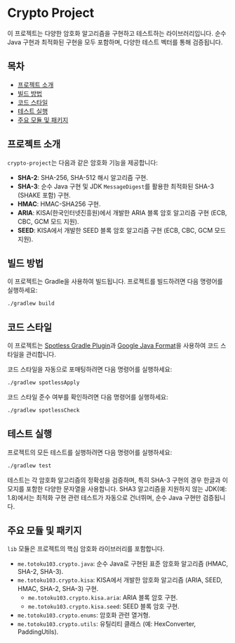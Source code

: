 # Crypto Project

이 프로젝트는 다양한 암호화 알고리즘을 구현하고 테스트하는 라이브러리입니다. 순수 Java 구현과 최적화된 구현을 모두 포함하며, 다양한 테스트 벡터를 통해 검증됩니다.

## 목차
- [프로젝트 소개](#프로젝트-소개)
- [빌드 방법](#빌드-방법)
- [코드 스타일](#코드-스타일)
- [테스트 실행](#테스트-실행)
- [주요 모듈 및 패키지](#주요-모듈-및-패키지)

## 프로젝트 소개

`crypto-project`는 다음과 같은 암호화 기능을 제공합니다:

- **SHA-2**: SHA-256, SHA-512 해시 알고리즘 구현.
- **SHA-3**: 순수 Java 구현 및 JDK `MessageDigest`를 활용한 최적화된 SHA-3 (SHAKE 포함) 구현.
- **HMAC**: HMAC-SHA256 구현.
- **ARIA**: KISA(한국인터넷진흥원)에서 개발한 ARIA 블록 암호 알고리즘 구현 (ECB, CBC, GCM 모드 지원).
- **SEED**: KISA에서 개발한 SEED 블록 암호 알고리즘 구현 (ECB, CBC, GCM 모드 지원).

## 빌드 방법

이 프로젝트는 Gradle을 사용하여 빌드됩니다. 프로젝트를 빌드하려면 다음 명령어를 실행하세요:

```bash
./gradlew build
```

## 코드 스타일

이 프로젝트는 [Spotless Gradle Plugin](https://github.com/diffplug/spotless/tree/main/plugin-gradle)과 [Google Java Format](https://github.com/google/google-java-format)을 사용하여 코드 스타일을 관리합니다.

코드 스타일을 자동으로 포매팅하려면 다음 명령어를 실행하세요:

```bash
./gradlew spotlessApply
```

코드 스타일 준수 여부를 확인하려면 다음 명령어를 실행하세요:

```bash
./gradlew spotlessCheck
```

## 테스트 실행

프로젝트의 모든 테스트를 실행하려면 다음 명령어를 실행하세요:

```bash
./gradlew test
```

테스트는 각 암호화 알고리즘의 정확성을 검증하며, 특히 SHA-3 구현의 경우 한글과 이모지를 포함한 다양한 문자열을 사용합니다. SHA3 알고리즘을 지원하지 않는 JDK(예: 1.8)에서는 최적화 구현 관련 테스트가 자동으로 건너뛰며, 순수 Java 구현만 검증됩니다.

## 주요 모듈 및 패키지

`lib` 모듈은 프로젝트의 핵심 암호화 라이브러리를 포함합니다.

- `me.totoku103.crypto.java`: 순수 Java로 구현된 표준 암호화 알고리즘 (HMAC, SHA-2, SHA-3).
- `me.totoku103.crypto.kisa`: KISA에서 개발한 암호화 알고리즘 (ARIA, SEED, HMAC, SHA-2, SHA-3) 구현.
  - `me.totoku103.crypto.kisa.aria`: ARIA 블록 암호 구현.
  - `me.totoku103.crypto.kisa.seed`: SEED 블록 암호 구현.
- `me.totoku103.crypto.enums`: 암호화 관련 열거형.
- `me.totoku103.crypto.utils`: 유틸리티 클래스 (예: HexConverter, PaddingUtils).
